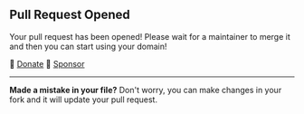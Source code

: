 ## Pull Request Opened
Your pull request has been opened! Please wait for a maintainer to merge it and then you can start using your domain!

💸 [Donate](https://donate.is-a.dev) 💖 [Sponsor](https://github.com/sponsors/wdhdev)

---

**Made a mistake in your file?** Don't worry, you can make changes in your fork and it will update your pull request.
